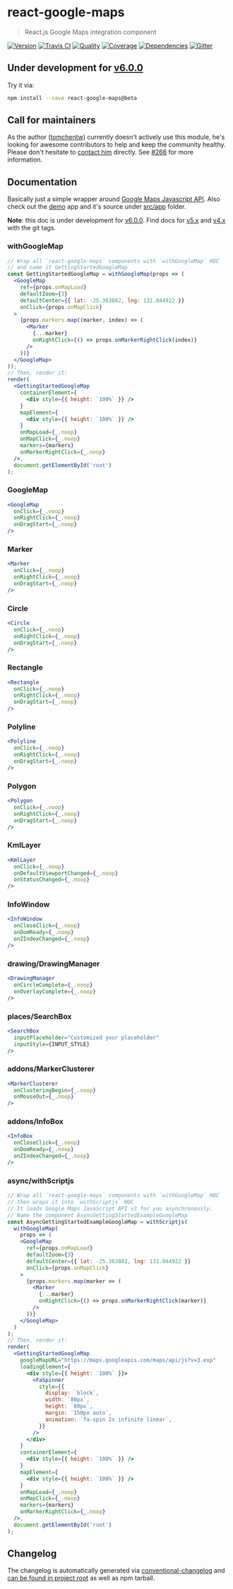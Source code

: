 # react-google-maps
> React.js Google Maps integration component

[![Version][npm-image]][npm-url] [![Travis CI][travis-image]][travis-url] [![Quality][codeclimate-image]][codeclimate-url] [![Coverage][codeclimate-coverage-image]][codeclimate-coverage-url] [![Dependencies][gemnasium-image]][gemnasium-url] [![Gitter][gitter-image]][gitter-url]


## Under development for [v6.0.0](https://github.com/tomchentw/react-google-maps/issues/318)

Try it via:

```sh
npm install --save react-google-maps@beta
```


## Call for maintainers

As the author ([tomchentw][tomchentw]) currently doesn't actively use this module, he's looking for awesome contributors to help and keep the community healthy. Please don't hesitate to [contact him][tomchentw] directly. See [#266][call-for-maintainers] for more information.


## Documentation

Basically just a simple wrapper around [Google Maps Javascript API][Google Maps Javascript API]. Also check out the [demo][demo] app and it's source under [src/app][src_app] folder.

**Note**: this doc is under development for [v6.0.0](https://github.com/tomchentw/react-google-maps/issues/318). Find docs for [v5.x][docs_v5] and [v4.x][docs_v4] with the git tags.

### withGoogleMap

```jsx
// Wrap all `react-google-maps` components with `withGoogleMap` HOC
// and name it GettingStartedGoogleMap
const GettingStartedGoogleMap = withGoogleMap(props => (
  <GoogleMap
    ref={props.onMapLoad}
    defaultZoom={3}
    defaultCenter={{ lat: -25.363882, lng: 131.044922 }}
    onClick={props.onMapClick}
  >
    {props.markers.map((marker, index) => (
      <Marker
        {...marker}
        onRightClick={() => props.onMarkerRightClick(index)}
      />
    ))}
  </GoogleMap>
));
// Then, render it:
render(
  <GettingStartedGoogleMap
    containerElement={
      <div style={{ height: `100%` }} />
    }
    mapElement={
      <div style={{ height: `100%` }} />
    }
    onMapLoad={_.noop}
    onMapClick={_.noop}
    markers={markers}
    onMarkerRightClick={_.noop}
  />,
  document.getElementById('root')
);
```

### GoogleMap

```jsx
<GoogleMap
  onClick={_.noop}
  onRightClick={_.noop}
  onDragStart={_.noop}
/>
```

### Marker

```jsx
<Marker
  onClick={_.noop}
  onRightClick={_.noop}
  onDragStart={_.noop}
/>
```

### Circle

```jsx
<Circle
  onClick={_.noop}
  onRightClick={_.noop}
  onDragStart={_.noop}
/>
```

### Rectangle

```jsx
<Rectangle
  onClick={_.noop}
  onRightClick={_.noop}
  onDragStart={_.noop}
/>
```

### Polyline

```jsx
<Polyline
  onClick={_.noop}
  onRightClick={_.noop}
  onDragStart={_.noop}
/>
```

### Polygon

```jsx
<Polygon
  onClick={_.noop}
  onRightClick={_.noop}
  onDragStart={_.noop}
/>
```

### KmlLayer

```jsx
<KmlLayer
  onClick={_.noop}
  onDefaultViewportChanged={_.noop}
  onStatusChanged={_.noop}
/>
```

### InfoWindow

```jsx
<InfoWindow
  onCloseClick={_.noop}
  onDomReady={_.noop}
  onZIndexChanged={_.noop}
/>
```

### drawing/DrawingManager

```jsx
<DrawingManager
  onCircleComplete={_.noop}
  onOverlayComplete={_.noop}
/>
```

### places/SearchBox

```jsx
<SearchBox
  inputPlaceholder="Customized your placeholder"
  inputStyle={INPUT_STYLE}
/>
```

### addons/MarkerClusterer

```jsx
<MarkerClusterer
  onClusteringBegin={_.noop}
  onMouseOut={_.noop}
/>
```

### addons/InfoBox

```jsx
<InfoBox
  onCloseClick={_.noop}
  onDomReady={_.noop}
  onZIndexChanged={_.noop}
/>
```

### async/withScriptjs

```jsx
// Wrap all `react-google-maps` components with `withGoogleMap` HOC
// then wraps it into `withScriptjs` HOC
// It loads Google Maps JavaScript API v3 for you asynchronously.
// Name the component AsyncGettingStartedExampleGoogleMap
const AsyncGettingStartedExampleGoogleMap = withScriptjs(
  withGoogleMap(
    props => (
    <GoogleMap
      ref={props.onMapLoad}
      defaultZoom={3}
      defaultCenter={{ lat: -25.363882, lng: 131.044922 }}
      onClick={props.onMapClick}
    >
      {props.markers.map(marker => (
        <Marker
          {...marker}
          onRightClick={() => props.onMarkerRightClick(marker)}
        />
      ))}
    </GoogleMap>
  )
);
// Then, render it:
render(
  <GettingStartedGoogleMap
    googleMapURL="https://maps.googleapis.com/maps/api/js?v=3.exp"
    loadingElement={
      <div style={{ height: `100%` }}>
        <FaSpinner
          style={{
            display: `block`,
            width: `80px`,
            height: `80px`,
            margin: `150px auto`,
            animation: `fa-spin 2s infinite linear`,
          }}
        />
      </div>
    }
    containerElement={
      <div style={{ height: `100%` }} />
    }
    mapElement={
      <div style={{ height: `100%` }} />
    }
    onMapLoad={_.noop}
    onMapClick={_.noop}
    markers={markers}
    onMarkerRightClick={_.noop}
  />,
  document.getElementById('root')
);
```

## Changelog

The changelog is automatically generated via [conventional-changelog][conventional-changelog] and [can be found in project root](https://github.com/tomchentw/react-google-maps/blob/master/CHANGELOG.md) as well as npm tarball.



[npm-image]: https://img.shields.io/npm/v/react-google-maps.svg?style=flat-square
[npm-url]: https://www.npmjs.org/package/react-google-maps

[travis-image]: https://img.shields.io/travis/tomchentw/react-google-maps.svg?style=flat-square
[travis-url]: https://travis-ci.org/tomchentw/react-google-maps
[codeclimate-image]: https://img.shields.io/codeclimate/github/tomchentw/react-google-maps.svg?style=flat-square
[codeclimate-url]: https://codeclimate.com/github/tomchentw/react-google-maps
[codeclimate-coverage-image]: https://img.shields.io/codeclimate/coverage/github/tomchentw/react-google-maps.svg?style=flat-square
[codeclimate-coverage-url]: https://codeclimate.com/github/tomchentw/react-google-maps
[gemnasium-image]: https://img.shields.io/gemnasium/tomchentw/react-google-maps.svg?style=flat-square
[gemnasium-url]: https://gemnasium.com/tomchentw/react-google-maps
[gitter-image]: https://badges.gitter.im/Join%20Chat.svg
[gitter-url]: https://gitter.im/tomchentw/react-google-maps?utm_source=badge&utm_medium=badge&utm_campaign=pr-badge&utm_content=badge


[tomchentw]: https://github.com/tomchentw
[call-for-maintainers]: https://github.com/tomchentw/react-google-maps/issues/266
[demo]: https://tomchentw.github.io/react-google-maps/
[src_app]: https://github.com/tomchentw/react-google-maps/tree/master/src/app
[Google Maps Javascript API]: https://developers.google.com/maps/documentation/javascript/
[conventional-changelog]: https://github.com/ajoslin/conventional-changelog
[docs_v5]: https://github.com/tomchentw/react-google-maps/tree/v5.1.0#documentation
[docs_v4]: https://github.com/tomchentw/react-google-maps/tree/v4.11.0#documentation
